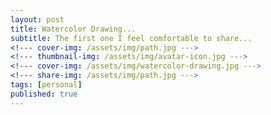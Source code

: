 ```yaml
---
layout: post
title: Watercolor Drawing...
subtitle: The first one I feel comfortable to share...
<!--- cover-img: /assets/img/path.jpg --->
<!--- thumbnail-img: /assets/img/avatar-icon.jpg --->
<!--- cover-img: /assets/img/watercolor-drawing.jpg --->
<!--- share-img: /assets/img/path.jpg --->
tags: [personal]
published: true
---
```

